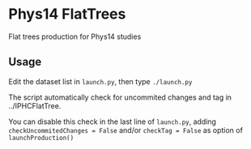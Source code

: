 Phys14 FlatTrees
================

Flat trees production for Phys14 studies


Usage
-----

Edit the dataset list in `launch.py`, then type `./launch.py`

The script automatically check for uncommited changes and tag in ../IPHCFlatTree.

You can disable this check in the last line of `launch.py`, adding `checkUncommitedChanges = False` and/or `checkTag = False` as option of 
`launchProduction()`
